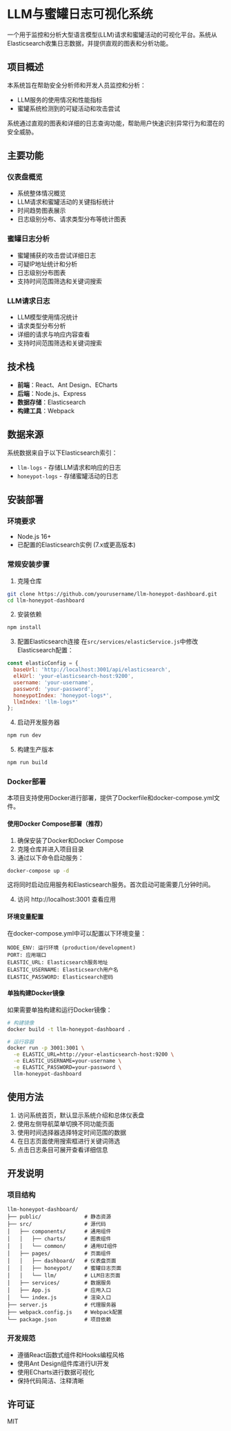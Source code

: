 # LLM与蜜罐日志可视化系统

一个用于监控和分析大型语言模型(LLM)请求和蜜罐活动的可视化平台。系统从Elasticsearch收集日志数据，并提供直观的图表和分析功能。

## 项目概述

本系统旨在帮助安全分析师和开发人员监控和分析：
- LLM服务的使用情况和性能指标
- 蜜罐系统检测到的可疑活动和攻击尝试

系统通过直观的图表和详细的日志查询功能，帮助用户快速识别异常行为和潜在的安全威胁。

## 主要功能

### 仪表盘概览
- 系统整体情况概览
- LLM请求和蜜罐活动的关键指标统计
- 时间趋势图表展示
- 日志级别分布、请求类型分布等统计图表

### 蜜罐日志分析
- 蜜罐捕获的攻击尝试详细日志
- 可疑IP地址统计和分析
- 日志级别分布图表
- 支持时间范围筛选和关键词搜索

### LLM请求日志
- LLM模型使用情况统计
- 请求类型分布分析
- 详细的请求与响应内容查看
- 支持时间范围筛选和关键词搜索

## 技术栈

- **前端**：React、Ant Design、ECharts
- **后端**：Node.js、Express
- **数据存储**：Elasticsearch
- **构建工具**：Webpack

## 数据来源

系统数据来自于以下Elasticsearch索引：
- `llm-logs` - 存储LLM请求和响应的日志
- `honeypot-logs` - 存储蜜罐活动的日志

## 安装部署

### 环境要求
- Node.js 16+
- 已配置的Elasticsearch实例 (7.x或更高版本)

### 常规安装步骤

1. 克隆仓库
```bash
git clone https://github.com/yourusername/llm-honeypot-dashboard.git
cd llm-honeypot-dashboard
```

2. 安装依赖
```bash
npm install
```

3. 配置Elasticsearch连接
在`src/services/elasticService.js`中修改Elasticsearch配置：
```javascript
const elasticConfig = {
  baseUrl: 'http://localhost:3001/api/elasticsearch',
  elkUrl: 'your-elasticsearch-host:9200',
  username: 'your-username',
  password: 'your-password',
  honeypotIndex: 'honeypot-logs*',
  llmIndex: 'llm-logs*'
};
```

4. 启动开发服务器
```bash
npm run dev
```

5. 构建生产版本
```bash
npm run build
```

### Docker部署

本项目支持使用Docker进行部署，提供了Dockerfile和docker-compose.yml文件。

#### 使用Docker Compose部署（推荐）

1. 确保安装了Docker和Docker Compose
2. 克隆仓库并进入项目目录
3. 通过以下命令启动服务：

```bash
docker-compose up -d
```

这将同时启动应用服务和Elasticsearch服务。首次启动可能需要几分钟时间。

4. 访问 http://localhost:3001 查看应用

#### 环境变量配置

在docker-compose.yml中可以配置以下环境变量：

```
NODE_ENV: 运行环境 (production/development)
PORT: 应用端口
ELASTIC_URL: Elasticsearch服务地址
ELASTIC_USERNAME: Elasticsearch用户名
ELASTIC_PASSWORD: Elasticsearch密码
```

#### 单独构建Docker镜像

如果需要单独构建和运行Docker镜像：

```bash
# 构建镜像
docker build -t llm-honeypot-dashboard .

# 运行容器
docker run -p 3001:3001 \
  -e ELASTIC_URL=http://your-elasticsearch-host:9200 \
  -e ELASTIC_USERNAME=your-username \
  -e ELASTIC_PASSWORD=your-password \
  llm-honeypot-dashboard
```

## 使用方法

1. 访问系统首页，默认显示系统介绍和总体仪表盘
2. 使用左侧导航菜单切换不同功能页面
3. 使用时间选择器选择特定时间范围的数据
4. 在日志页面使用搜索框进行关键词筛选
5. 点击日志条目可展开查看详细信息

## 开发说明

### 项目结构
```
llm-honeypot-dashboard/
├── public/              # 静态资源
├── src/                 # 源代码
│   ├── components/      # 通用组件
│   │   ├── charts/      # 图表组件
│   │   └── common/      # 通用UI组件
│   ├── pages/           # 页面组件
│   │   ├── dashboard/   # 仪表盘页面
│   │   ├── honeypot/    # 蜜罐日志页面
│   │   └── llm/         # LLM日志页面
│   ├── services/        # 数据服务
│   ├── App.js           # 应用入口
│   └── index.js         # 渲染入口
├── server.js            # 代理服务器
├── webpack.config.js    # Webpack配置
└── package.json         # 项目依赖
```

### 开发规范
- 遵循React函数式组件和Hooks编程风格
- 使用Ant Design组件库进行UI开发
- 使用ECharts进行数据可视化
- 保持代码简洁、注释清晰

## 许可证

MIT 